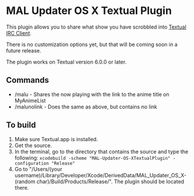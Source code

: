 # MAL Updater OS X Textual Plugin
This plugin allows you to share what show you have scrobbled into [Textual IRC Client](https://www.codeux.com/textual/).

There is no customization options yet, but that will be coming soon in a future release.

The plugin works on Textual version 6.0.0 or later.

## Commands
* /malu - Shares the now playing with the link to the anime title on MyAnimeList
* /malunolink - Does the same as above, but contains no link

## To build
1. Make sure Textual.app is installed.
2. Get the source.
3. In the terminal, go to the directory that contains the source and type the following:
```xcodebuild -scheme "MAL-Updater-OS-XTextualPlugin" -configuration "Release"```
4. Go to "/Users/(your username)/Library/Developer/Xcode/DerivedData/MAL_Updater_OS_X-(random char)/Build/Products/Release/". The plugin should be located there.
